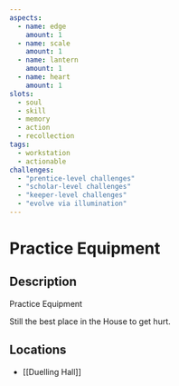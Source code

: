 ```yaml
---
aspects: 
  - name: edge
    amount: 1
  - name: scale
    amount: 1
  - name: lantern
    amount: 1
  - name: heart
    amount: 1
slots:
  - soul
  - skill
  - memory
  - action
  - recollection
tags:
  - workstation
  - actionable
challenges:
  - "prentice-level challenges"
  - "scholar-level challenges"
  - "keeper-level challenges"
  - "evolve via illumination"
---
```


# Practice Equipment

## Description
Practice Equipment

Still the best place in the House to get hurt.
## Locations
- [[Duelling Hall]]